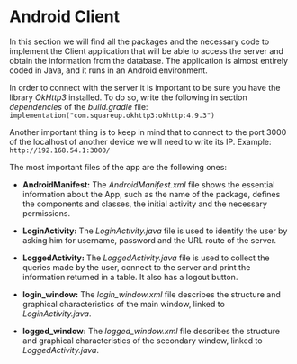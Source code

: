 # Android Client

In this section we will find all the packages and the necessary code to implement the Client application that will be able to access the server and obtain the information from the database. The application is almost entirely coded in Java, and it runs in an Android environment.

In order to connect with the server it is important to be sure you have the library _OkHttp3_ installed. To do so, write the following in section _dependencies_ of the _build.gradle_ file: `implementation("com.squareup.okhttp3:okhttp:4.9.3")`

Another important thing is to keep in mind that to connect to the port 3000 of the localhost of another device we will need to write its IP. Example: `http://192.168.54.1:3000/`

The most important files of the app are the following ones:

- **AndroidManifest:** The _AndroidManifest.xml_ file shows the essential information about the App, such as the name of the package, defines the components and classes, the initial activity and the necessary permissions.

- **LoginActivity:** The _LoginActivity.java_ file is used to identify the user by asking him for username, password and the URL route of the server. 

- **LoggedActivity:** The _LoggedActivity.java_ file is used to collect the queries made by the user, connect to the server and print the information returned in a table. It also has a logout button.

- **login_window:** The _login_window.xml_ file describes the structure and graphical characteristics of the main window, linked to _LoginActivity.java_.

- **logged_window:** The _logged_window.xml_ file describes the structure and graphical characteristics of the secondary window, linked to _LoggedActivity.java_. 

